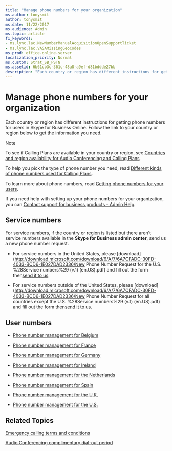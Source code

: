 ```yaml
---
title: "Manage phone numbers for your organization"
ms.author: tonysmit
author: tonysmit
ms.date: 11/22/2017
ms.audience: Admin
ms.topic: article
f1_keywords:
- ms.lync.lac.NewNumberManualAcquisitionOpenSupportTicket
- ms.lync.lac.VASAMissingGeoCodes
ms.prod: office-online-server
localization_priority: Normal
ms.custom: Strat_SB_PSTN
ms.assetid: 6b61cb3c-361c-48a8-a9ef-d81bddde27bb
description: "Each country or region has different instructions for getting phone numbers for users in Skype for Business Online. Follow the link to your country or region below to get the information you need."
---
```


# Manage phone numbers for your organization

Each country or region has different instructions for getting phone numbers for users in Skype for Business Online. Follow the link to your country or region below to get the information you need.
  
> [!NOTE]
> To see if Calling Plans are available in your country or region, see [Countries and region availability for Audio Conferencing and Calling Plans](http://technet.microsoft.com/library/6ba72f37-d303-4795-aa8f-7e1845078ed7%28Office.14%29.aspx)
  
To help you pick the type of phone number you need, read [Different kinds of phone numbers used for Calling Plans](../../what-are-calling-plans-in-office-365/different-kinds-of-phone-numbers-used-for-calling-plans.md).
  
To learn more about phone numbers, read [Getting phone numbers for your users](../../what-are-calling-plans-in-office-365/getting-phone-numbers-for-your-users.md).
  
If you need help with setting up your phone numbers for your organization, you can [Contact support for business products - Admin Help](http://technet.microsoft.com/library/32a17ca7-6fa0-4870-8a8d-e25ba4ccfd4b%28Office.14%29.aspx).
  
## Service numbers

For service numbers, if the country or region is listed but there aren't service numbers available in the **Skype for Business admin center**, send us a new phone number request.
  
- For service numbers in the United States, please [download](http://download.microsoft.com/download/6/A/7/6A7CFADC-30FD-4033-BCD6-1E027DAD2336/New Phone Number Request for the U.S. %28Service numbers%29 (v.1) (en.US).pdf) and fill out the form then[send it to us](mailto:ptn@microsoft.com).
    
- For service numbers outside of the United States, please [download](http://download.microsoft.com/download/6/A/7/6A7CFADC-30FD-4033-BCD6-1E027DAD2336/New Phone Number Request for all countries except the U.S. %28Service numbers%29 (v.1) (en.US).pdf) and fill out the form then[send it to us](mailto:ptneu@microsoft.com).
    
## User numbers

- [Phone number management for Belgium](phone-number-management-for-belgium.md)
    
- [Phone number management for France](phone-number-management-for-france.md)
    
- [Phone number management for Germany](phone-number-management-for-germany.md)
    
- [Phone number management for Ireland](phone-number-management-for-ireland.md)
    
- [Phone number management for the Netherlands](phone-number-management-for-the-netherlands.md)
    
- [Phone number management for Spain](phone-number-management-for-spain.md)
    
- [Phone number management for the U.K.](phone-number-management-for-the-u-k.md)
    
- [Phone number management for the U.S.](phone-number-management-for-the-u-s.md)
    
## Related Topics

[Emergency calling terms and conditions](../../what-are-calling-plans-in-office-365/emergency-calling-terms-and-conditions.md)
  
[Audio Conferencing complimentary dial-out period](../../accessibility-and-regulatory/audio-conferencing-complimentary-dial-out-period.md)
  


